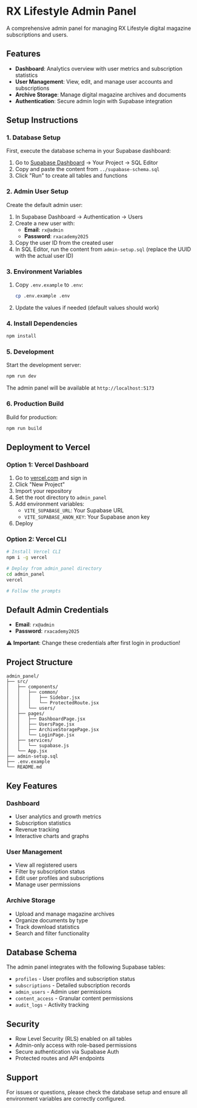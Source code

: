 # RX Lifestyle Admin Panel

A comprehensive admin panel for managing RX Lifestyle digital magazine subscriptions and users.

## Features

- **Dashboard**: Analytics overview with user metrics and subscription statistics
- **User Management**: View, edit, and manage user accounts and subscriptions
- **Archive Storage**: Manage digital magazine archives and documents
- **Authentication**: Secure admin login with Supabase integration

## Setup Instructions

### 1. Database Setup

First, execute the database schema in your Supabase dashboard:

1. Go to [Supabase Dashboard](https://supabase.com/dashboard) → Your Project → SQL Editor
2. Copy and paste the content from `../supabase-schema.sql`
3. Click "Run" to create all tables and functions

### 2. Admin User Setup

Create the default admin user:

1. In Supabase Dashboard → Authentication → Users
2. Create a new user with:
   - **Email**: `rx@admin`
   - **Password**: `rxacademy2025`
3. Copy the user ID from the created user
4. In SQL Editor, run the content from `admin-setup.sql` (replace the UUID with the actual user ID)

### 3. Environment Variables

1. Copy `.env.example` to `.env`:
   ```bash
   cp .env.example .env
   ```
2. Update the values if needed (default values should work)

### 4. Install Dependencies

```bash
npm install
```

### 5. Development

Start the development server:

```bash
npm run dev
```

The admin panel will be available at `http://localhost:5173`

### 6. Production Build

Build for production:

```bash
npm run build
```

## Deployment to Vercel

### Option 1: Vercel Dashboard

1. Go to [vercel.com](https://vercel.com) and sign in
2. Click "New Project"
3. Import your repository
4. Set the root directory to `admin_panel`
5. Add environment variables:
   - `VITE_SUPABASE_URL`: Your Supabase URL
   - `VITE_SUPABASE_ANON_KEY`: Your Supabase anon key
6. Deploy

### Option 2: Vercel CLI

```bash
# Install Vercel CLI
npm i -g vercel

# Deploy from admin_panel directory
cd admin_panel
vercel

# Follow the prompts
```

## Default Admin Credentials

- **Email**: `rx@admin`
- **Password**: `rxacademy2025`

⚠️ **Important**: Change these credentials after first login in production!

## Project Structure

```
admin_panel/
├── src/
│   ├── components/
│   │   ├── common/
│   │   │   ├── Sidebar.jsx
│   │   │   └── ProtectedRoute.jsx
│   │   └── users/
│   ├── pages/
│   │   ├── DashboardPage.jsx
│   │   ├── UsersPage.jsx
│   │   ├── ArchiveStoragePage.jsx
│   │   └── LoginPage.jsx
│   ├── services/
│   │   └── supabase.js
│   └── App.jsx
├── admin-setup.sql
├── .env.example
└── README.md
```

## Key Features

### Dashboard
- User analytics and growth metrics
- Subscription statistics
- Revenue tracking
- Interactive charts and graphs

### User Management
- View all registered users
- Filter by subscription status
- Edit user profiles and subscriptions
- Manage user permissions

### Archive Storage
- Upload and manage magazine archives
- Organize documents by type
- Track download statistics
- Search and filter functionality

## Database Schema

The admin panel integrates with the following Supabase tables:
- `profiles` - User profiles and subscription status
- `subscriptions` - Detailed subscription records
- `admin_users` - Admin user permissions
- `content_access` - Granular content permissions
- `audit_logs` - Activity tracking

## Security

- Row Level Security (RLS) enabled on all tables
- Admin-only access with role-based permissions
- Secure authentication via Supabase Auth
- Protected routes and API endpoints

## Support

For issues or questions, please check the database setup and ensure all environment variables are correctly configured.

